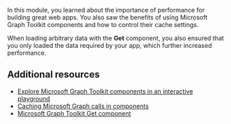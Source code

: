 In this module, you learned about the importance of performance for building great web apps. You also saw the benefits of using Microsoft Graph Toolkit components and how to control their cache settings. 

When loading arbitrary data with the **Get** component, you also ensured that you only loaded the data required by your app, which further increased performance.

## Additional resources
- [Explore Microsoft Graph Toolkit components in an interactive playground](https://mgt.dev/)
- [Caching Microsoft Graph calls in components](https://docs.microsoft.com/en-us/graph/toolkit/customize-components/cache?WT.mc_id=m365-19989-cxa)
- [Microsoft Graph Toolkit Get component](https://docs.microsoft.com/graph/toolkit/components/get?WT.mc_id=m365-19989-cxa)
